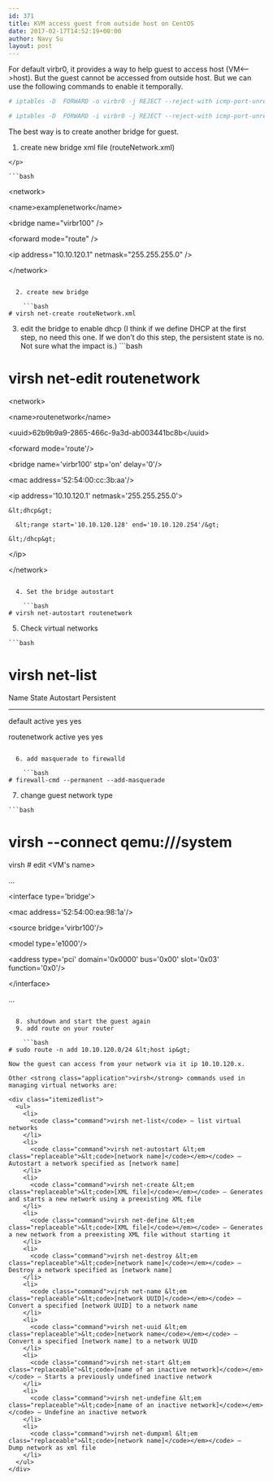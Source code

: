 ```yaml
---
id: 371
title: KVM access guest from outside host on CentOS
date: 2017-02-17T14:52:19+00:00
author: Navy Su
layout: post
---
```

For default virbr0, it provides a way to help guest to access host (VM<&#8211;>host). But the guest cannot be accessed from outside host. But we can use the following commands to enable it temporally.
  


```bash
# iptables -D  FORWARD -o virbr0 -j REJECT --reject-with icmp-port-unreachable

# iptables -D  FORWARD -i virbr0 -j REJECT --reject-with icmp-port-unreachable


```

The best way is to create another bridge for guest.

  1. create new bridge xml file (routeNetwork.xml)
  
    </p> 
    
    ```bash
&lt;network&gt;

  &lt;name&gt;examplenetwork&lt;/name&gt;

  &lt;bridge name="virbr100" /&gt;

  &lt;forward mode="route" /&gt;

  &lt;ip address="10.10.120.1" netmask="255.255.255.0" /&gt;

&lt;/network&gt;
```

  2. create new bridge
    
    ```bash
# virsh net-create routeNetwork.xml
```

  3. edit the bridge to enable dhcp (I think if we define DHCP at the first step, no need this one. If we don&#8217;t do this step, the persistent state is no. Not sure what the impact is.) ```bash
# virsh net-edit routenetwork



&lt;network&gt;

  &lt;name&gt;routenetwork&lt;/name&gt;

  &lt;uuid&gt;62b9b9a9-2865-466c-9a3d-ab003441bc8b&lt;/uuid&gt;

  &lt;forward mode='route'/&gt;

  &lt;bridge name='virbr100' stp='on' delay='0'/&gt;

  &lt;mac address='52:54:00:cc:3b:aa'/&gt;

  &lt;ip address='10.10.120.1' netmask='255.255.255.0'&gt;

    &lt;dhcp&gt;

      &lt;range start='10.10.120.128' end='10.10.120.254'/&gt;

    &lt;/dhcp&gt;

  &lt;/ip&gt;

&lt;/network&gt;
```

  4. Set the bridge autostart
    
    ```bash
# virsh net-autostart routenetwork
```

  5. Check virtual networks
    
    ```bash
# virsh net-list

 Name                 State      Autostart     Persistent

----------------------------------------------------------

 default              active     yes           yes

 routenetwork         active     yes           yes


```

  6. add masquerade to firewalld
    
    ```bash
# firewall-cmd --permanent --add-masquerade
```

  7. change guest network type 
    
    ```bash
# virsh --connect qemu:///system

virsh # edit &lt;VM's name&gt;

...

&lt;interface type='bridge'&gt;

  &lt;mac address='52:54:00:ea:98:1a'/&gt;

  &lt;source bridge='virbr100'/&gt;

  &lt;model type='e1000'/&gt;

  &lt;address type='pci' domain='0x0000' bus='0x00' slot='0x03' function='0x0'/&gt;

&lt;/interface&gt;

...


```

  8. shutdown and start the guest again
  9. add route on your router
    
    ```bash
# sudo route -n add 10.10.120.0/24 &lt;host ip&gt;
```
    
    Now the guest can access from your network via it ip 10.10.120.x.
    
    Other <strong class="application">virsh</strong> commands used in managing virtual networks are:
    
    <div class="itemizedlist">
      <ul>
        <li>
          <code class="command">virsh net-list</code> — list virtual networks
        </li>
        <li>
          <code class="command">virsh net-autostart &lt;em class="replaceable">&lt;code>[network name]</code></em></code> — Autostart a network specified as [network name]
        </li>
        <li>
          <code class="command">virsh net-create &lt;em class="replaceable">&lt;code>[XML file]</code></em></code> — Generates and starts a new network using a preexisting XML file
        </li>
        <li>
          <code class="command">virsh net-define &lt;em class="replaceable">&lt;code>[XML file]</code></em></code> — Generates a new network from a preexisting XML file without starting it
        </li>
        <li>
          <code class="command">virsh net-destroy &lt;em class="replaceable">&lt;code>[network name]</code></em></code> — Destroy a network specified as [network name]
        </li>
        <li>
          <code class="command">virsh net-name &lt;em class="replaceable">&lt;code>[network UUID]</code></em></code> — Convert a specified [network UUID] to a network name
        </li>
        <li>
          <code class="command">virsh net-uuid &lt;em class="replaceable">&lt;code>[network name</code></em></code> — Convert a specified [network name] to a network UUID
        </li>
        <li>
          <code class="command">virsh net-start &lt;em class="replaceable">&lt;code>[name of an inactive network]</code></em></code> — Starts a previously undefined inactive network
        </li>
        <li>
          <code class="command">virsh net-undefine &lt;em class="replaceable">&lt;code>[name of an inactive network]</code></em></code> — Undefine an inactive network
        </li>
        <li>
          <code class="command">virsh net-dumpxml &lt;em class="replaceable">&lt;code>[network name]</code></em></code> — Dump network as xml file
        </li>
      </ul>
    </div>